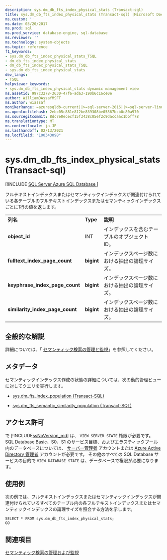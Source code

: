 ```yaml
---
description: sys.dm_db_fts_index_physical_stats (Transact-sql)
title: sys.dm_db_fts_index_physical_stats (Transact-sql) |Microsoft Docs
ms.custom: ''
ms.date: 03/20/2017
ms.prod: sql
ms.prod_service: database-engine, sql-database
ms.reviewer: ''
ms.technology: system-objects
ms.topic: reference
f1_keywords:
- sys.dm_db_fts_index_physical_stats_TSQL
- dm_db_fts_index_physical_stats
- dm_db_fts_index_physical_stats_TSQL
- sys.dm_db_fts_index_physical_stats
dev_langs:
- TSQL
helpviewer_keywords:
- sys.dm_db_fts_index_physical_stats dynamic management view
ms.assetid: 997c3278-3630-47f6-ada3-190b6c16ce0e
author: WilliamDAssafMSFT
ms.author: wiassaf
monikerRange: =azuresqldb-current||>=sql-server-2016||>=sql-server-linux-2017||=azuresqldb-mi-current
ms.openlocfilehash: 2ebc05c881e812be839308be05867bcb0c80a970
ms.sourcegitcommit: 8dc7e0ececf15f3438c05ef2c9daccaac1bbff78
ms.translationtype: MT
ms.contentlocale: ja-JP
ms.lasthandoff: 02/13/2021
ms.locfileid: "100343098"
---
```

# <a name="sysdm_db_fts_index_physical_stats-transact-sql"></a>sys.dm_db_fts_index_physical_stats (Transact-sql)
[!INCLUDE [SQL Server Azure SQL Database ](../../includes/applies-to-version/sql-asdb.md)]

  フルテキストインデックスまたはセマンティックインデックスが関連付けられている各テーブルのフルテキストインデックスまたはセマンティックインデックスごとに1行の値を返します。  
  
||||  
|-|-|-|  
|**列名**|**Type**|**説明**|  
|**object_id**|INT|インデックスを含むテーブルのオブジェクト ID。|  
|**fulltext_index_page_count**|**bigint**|インデックスページ数における抽出の論理サイズ。|  
|**keyphrase_index_page_count**|**bigint**|インデックスページ数における抽出の論理サイズ。|  
|**similarity_index_page_count**|**bigint**|インデックスページ数における抽出の論理サイズ。|  
  
## <a name="general-remarks"></a>全般的な解説  
 詳細については、「 [セマンティック検索の管理と監視](../../relational-databases/search/manage-and-monitor-semantic-search.md)」を参照してください。  
  
## <a name="metadata"></a>メタデータ  
 セマンティックインデックス作成の状態の詳細については、次の動的管理ビューに対してクエリを実行します。  
  
-   [sys.dm_fts_index_population &#40;Transact-SQL&#41;](../../relational-databases/system-dynamic-management-views/sys-dm-fts-index-population-transact-sql.md)  
  
-   [sys.dm_fts_semantic_similarity_population &#40;Transact-SQL&#41;](../../relational-databases/system-dynamic-management-views/sys-dm-fts-semantic-similarity-population-transact-sql.md)  
  
## <a name="permissions"></a>アクセス許可

で [!INCLUDE[ssNoVersion_md](../../includes/ssnoversion-md.md)] は、 `VIEW SERVER STATE` 権限が必要です。   
SQL Database Basic、S0、S1 のサービス目標、およびエラスティックプール内のデータベースについては、 [サーバー管理者](https://docs.microsoft.com/azure/azure-sql/database/logins-create-manage#existing-logins-and-user-accounts-after-creating-a-new-database) アカウントまたは [Azure Active Directory 管理者](https://docs.microsoft.com/azure/azure-sql/database/authentication-aad-overview#administrator-structure) アカウントが必要です。 その他のすべての SQL Database サービスの目的で `VIEW DATABASE STATE` は、データベースで権限が必要になります。   

## <a name="examples"></a>使用例  
 次の例では、フルテキストインデックスまたはセマンティックインデックスが関連付けられているすべてのテーブル内の各フルテキストインデックスまたはセマンティックインデックスの論理サイズを照会する方法を示します。  
  
```  
SELECT * FROM sys.dm_db_fts_index_physical_stats;  
GO  
```  
  
## <a name="see-also"></a>関連項目  
 [セマンティック検索の管理および監視](../../relational-databases/search/manage-and-monitor-semantic-search.md)  
  
  
